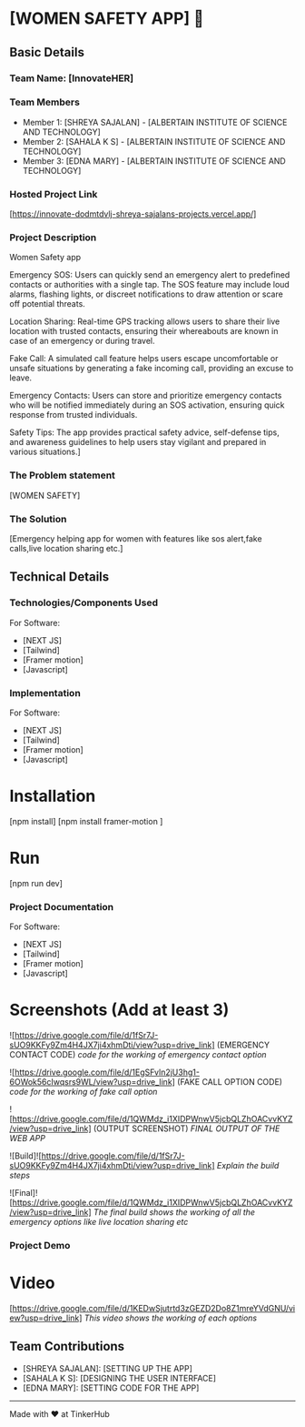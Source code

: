 # [WOMEN SAFETY APP] 🎯


## Basic Details
### Team Name: [InnovateHER]


### Team Members
- Member 1: [SHREYA SAJALAN] - [ALBERTAIN INSTITUTE OF SCIENCE AND TECHNOLOGY]
- Member 2: [SAHALA K S] - [ALBERTAIN INSTITUTE OF SCIENCE AND TECHNOLOGY]
- Member 3: [EDNA MARY] - [ALBERTAIN INSTITUTE OF SCIENCE AND TECHNOLOGY]

### Hosted Project Link
[https://innovate-dodmtdvlj-shreya-sajalans-projects.vercel.app/]

### Project Description
Women Safety app 

Emergency SOS:
Users can quickly send an emergency alert to predefined contacts or authorities with a single tap. The SOS feature may include loud alarms, flashing lights, or discreet notifications to draw attention or scare off potential threats.

Location Sharing:
Real-time GPS tracking allows users to share their live location with trusted contacts, ensuring their whereabouts are known in case of an emergency or during travel.

Fake Call:
A simulated call feature helps users escape uncomfortable or unsafe situations by generating a fake incoming call, providing an excuse to leave.

Emergency Contacts:
Users can store and prioritize emergency contacts who will be notified immediately during an SOS activation, ensuring quick response from trusted individuals.

Safety Tips:
The app provides practical safety advice, self-defense tips, and awareness guidelines to help users stay vigilant and prepared in various situations.]

### The Problem statement
[WOMEN SAFETY]

### The Solution
[Emergency helping app for women with features like sos alert,fake calls,live location sharing etc.]

## Technical Details
### Technologies/Components Used
For Software:
- [NEXT JS]
- [Tailwind]
- [Framer motion]
- [Javascript]

### Implementation
For Software:
- [NEXT JS]
- [Tailwind]
- [Framer motion]
- [Javascript]

# Installation

[npm install]
[npm install framer-motion ]

# Run
[npm run dev]

### Project Documentation
For Software:
- [NEXT JS]
- [Tailwind]
- [Framer motion]
- [Javascript]


# Screenshots (Add at least 3)
![https://drive.google.com/file/d/1fSr7J-sUO9KKFy9Zm4H4JX7ji4xhmDti/view?usp=drive_link]
(EMERGENCY CONTACT CODE)
*code for the working of emergency contact option*

![https://drive.google.com/file/d/1EgSFvln2jU3hg1-6OWok56cIwqsrs9WL/view?usp=drive_link]
(FAKE CALL OPTION CODE)
*code for the working of fake call option*

![https://drive.google.com/file/d/1QWMdz_i1XIDPWnwV5jcbQLZhOACvvKYZ/view?usp=drive_link]
(OUTPUT SCREENSHOT)
*FINAL OUTPUT OF THE WEB APP*


![Build]![https://drive.google.com/file/d/1fSr7J-sUO9KKFy9Zm4H4JX7ji4xhmDti/view?usp=drive_link]
*Explain the build steps*

![Final]![https://drive.google.com/file/d/1QWMdz_i1XIDPWnwV5jcbQLZhOACvvKYZ/view?usp=drive_link]
*The final build shows the working of all the emergency options like live location sharing etc*

### Project Demo
# Video
[https://drive.google.com/file/d/1KEDwSjutrtd3zGEZD2Do8Z1mreYVdGNU/view?usp=drive_link]
*This video shows the working of each options*


## Team Contributions
- [SHREYA SAJALAN]: [SETTING UP THE APP]
- [SAHALA K S]: [DESIGNING THE USER INTERFACE]
- [EDNA MARY]: [SETTING CODE FOR THE APP]

---
Made with ❤️ at TinkerHub
